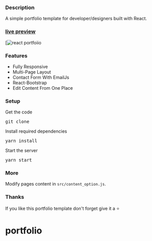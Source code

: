 ### Description

A simple portfolio template for developer/designers built with React. 

### [live preview](https://msafeerhussain.github.io/React_portfolio/)

[![react portfoiio](https://github.com/msafeerhussain/React_portfolio.git)

### Features

- Fully Responsive
- Multi-Page Layout
- Contact Form With EmailJs
- React-Bootstrap
- Edit Content From One Place

### Setup

Get the code

<pre>git clone </pre>
 
Install required dependencies

<pre>yarn install</pre>


Start the server

<pre>yarn start</pre>

### More

Modify pages content in  `src/content_option.js`.

### Thanks

If you like this portfolio template don't forget give it a ⭐ 
# portfolio
